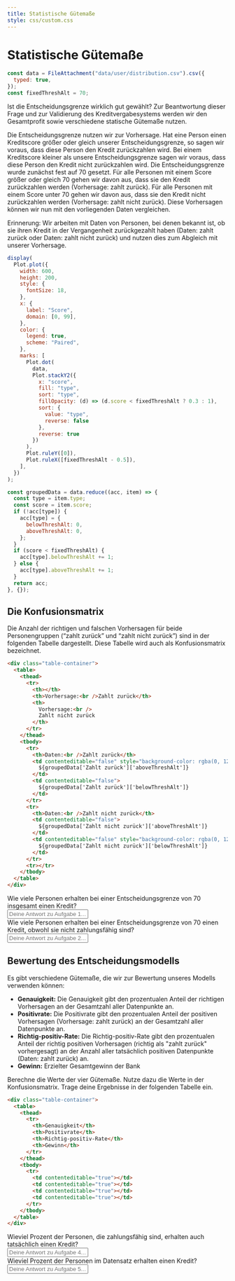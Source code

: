 ```yaml
---
title: Statistische Gütemaße
style: css/custom.css
---
```


# Statistische Gütemaße

```js
const data = FileAttachment("data/user/distribution.csv").csv({
  typed: true,
});
const fixedThreshAlt = 70;
```


Ist die Entscheidungsgrenze wirklich gut gewählt? Zur Beantwortung dieser Frage und zur Validierung des Kreditvergabesystems werden wir den Gesamtprofit sowie verschiedene statische Gütemaße nutzen.

Die Entscheidungsgrenze nutzen wir zur Vorhersage. Hat eine Person einen Kreditscore größer oder gleich unserer Entscheidungsgrenze, so sagen wir voraus, dass diese Person den Kredit zurückzahlen wird. Bei einem Kreditscore kleiner als unsere Entscheidungsgrenze sagen wir voraus, dass diese Person den Kredit nicht zurückzahlen wird.
Die Entscheidungsgrenze wurde zunächst fest auf 70 gesetzt. Für alle Personen mit einem Score größer oder gleich 70 gehen wir davon aus, dass sie den Kredit zurückzahlen werden (Vorhersage: zahlt zurück). Für alle Personen mit einem Score unter 70 gehen wir davon aus, dass sie den Kredit nicht zurückzahlen werden (Vorhersage: zahlt nicht zurück). Diese Vorhersagen können wir nun mit den vorliegenden Daten vergleichen. 

Erinnerung: Wir arbeiten mit Daten von Personen, bei denen bekannt ist, ob sie ihren Kredit in der Vergangenheit zurückgezahlt haben (Daten: zahlt zurück oder Daten: zahlt nicht zurück) und nutzen dies zum Abgleich mit unserer Vorhersage.


```js
display(
  Plot.plot({
    width: 600,
    height: 200,
    style: {
      fontSize: 18,
    },
    x: {
      label: "Score",
      domain: [0, 99],
    },
    color: {
      legend: true,
      scheme: "Paired",
    },
    marks: [
      Plot.dot(
        data,
        Plot.stackY2({
          x: "score",
          fill: "type",
          sort: "type",
          fillOpacity: (d) => (d.score < fixedThreshAlt ? 0.3 : 1),
          sort: {
            value: "type", 
            reverse: false 
          },
          reverse: true
        })
      ),
      Plot.ruleY([0]),
      Plot.ruleX([fixedThreshAlt - 0.5]),
    ],
  })
);
```

```js
const groupedData = data.reduce((acc, item) => {
  const type = item.type;
  const score = item.score;
  if (!acc[type]) {
    acc[type] = {
      belowThreshAlt: 0,
      aboveThreshAlt: 0,
    };
  }
  if (score < fixedThreshAlt) {
    acc[type].belowThreshAlt += 1;
  } else {
    acc[type].aboveThreshAlt += 1;
  }
  return acc;
}, {});
```

## Die Konfusionsmatrix

Die Anzahl der richtigen und falschen Vorhersagen für beide Personengruppen (“zahlt zurück” und “zahlt nicht zurück”) sind in der folgenden Tabelle dargestellt. Diese Tabelle wird auch als Konfusionsmatrix bezeichnet.




```html
<div class="table-container">
  <table>
    <thead>
      <tr>
        <th></th>
        <th>Vorhersage:<br />Zahlt zurück</th>
        <th>
          Vorhersage:<br />
          Zahlt nicht zurück
        </th>
      </tr>
    </thead>
    <tbody>
      <tr>
        <th>Daten:<br />Zahlt zurück</th>
        <td contenteditable="false" style="background-color: rgba(0, 128, 0, 0.6); color: black;">
          ${groupedData['Zahlt zurück']['aboveThreshAlt']}
        </td>
        <td contenteditable="false">
          ${groupedData['Zahlt zurück']['belowThreshAlt']}
        </td>
      </tr>
      <tr>
        <th>Daten:<br />Zahlt nicht zurück</th>
        <td contenteditable="false">
          ${groupedData['Zahlt nicht zurück']['aboveThreshAlt']}
        </td>
        <td contenteditable="false" style="background-color: rgba(0, 128, 0, 0.5); color: white;">
          ${groupedData['Zahlt nicht zurück']['belowThreshAlt']}
        </td>
      </tr>
      <tr></tr>
    </tbody>
  </table>
</div>

```



<div class="tip" label="Aufgabe 1">
Wie viele Personen erhalten bei einer Entscheidungsgrenze von 70 insgesamt einen Kredit?
</div>

<div class="answer-container">
  <input class="answer-field" rows="3" placeholder="Deine Antwort zu Aufgabe 1..."></textarea>
</div>

<div class="tip" label="Aufgabe 2">
Wie viele Personen erhalten bei einer Entscheidungsgrenze von 70 einen Kredit, obwohl sie nicht zahlungsfähig sind? 
</div>

<div class="answer-container">
  <input class="answer-field" rows="3" placeholder="Deine Antwort zu Aufgabe 2..."></textarea>
</div>


## Bewertung des Entscheidungsmodells
Es gibt verschiedene Gütemaße, die wir zur Bewertung unseres Modells verwenden können:

- <b>Genauigkeit:</b> Die Genauigkeit gibt den prozentualen Anteil der richtigen Vorhersagen an der Gesamtzahl aller Datenpunkte an.
- <b>Positivrate:</b> Die Positivrate gibt den prozentualen Anteil der positiven Vorhersagen (Vorhersage: zahlt zurück) an der Gesamtzahl aller Datenpunkte an.
- <b>Richtig-positiv-Rate:</b> Die Richtig-positiv-Rate gibt den prozentualen Anteil der richtig positiven Vorhersagen (richtig als "zahlt zurück" vorhergesagt) an der Anzahl aller tatsächlich positiven Datenpunkte (Daten: zahlt zurück) an.
- <b>Gewinn:</b> Erzielter Gesamtgewinn der Bank



<div class="tip" label="Aufgabe 3">
Berechne die Werte der vier Gütemaße. Nutze dazu die Werte in der Konfusionsmatrix. Trage deine Ergebnisse in der folgenden Tabelle ein.
</div>

```html
<div class="table-container">
  <table>
    <thead>
      <tr>
        <th>Genauigkeit</th>
        <th>Positivrate</th>
        <th>Richtig-positiv-Rate</th>
        <th>Gewinn</th>
      </tr>
    </thead>
    <tbody>
      <tr>
        <td contenteditable="true"></td>
        <td contenteditable="true"></td>
        <td contenteditable="true"></td>
        <td contenteditable="true"></td>
      </tr>
    </tbody>
  </table>
</div>
```

<div class="tip" label="Aufgabe 4">
Wieviel Prozent der Personen, die zahlungsfähig sind, erhalten auch tatsächlich einen Kredit?
</div>

<div class="answer-container">
  <input class="answer-field" rows="3" placeholder="Deine Antwort zu Aufgabe 4..."></textarea>
</div>

<div class="tip" label="Aufgabe 5">
Wieviel Prozent der Personen im Datensatz erhalten einen Kredit? 
</div>

<div class="answer-container">
  <input class="answer-field" rows="3" placeholder="Deine Antwort zu Aufgabe 5..."></textarea>
</div>

